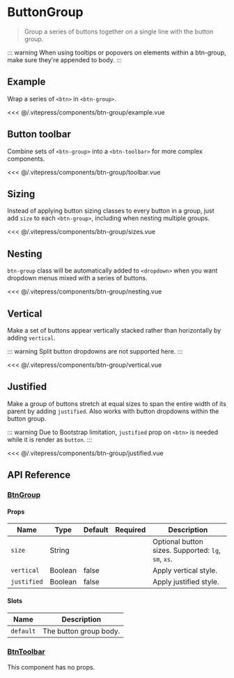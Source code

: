 # ButtonGroup

> Group a series of buttons together on a single line with the button group.

::: warning
When using tooltips or popovers on elements within a btn-group, make sure they're appended to body.
:::

## Example

Wrap a series of `<btn>` in `<btn-group>`.

<ClientOnly><btn-group-example/></ClientOnly>

<<< @/.vitepress/components/btn-group/example.vue

## Button toolbar

Combine sets of `<btn-group>` into a `<btn-toolbar>` for more complex components.

<ClientOnly><btn-group-toolbar/></ClientOnly>

<<< @/.vitepress/components/btn-group/toolbar.vue

## Sizing

Instead of applying button sizing classes to every button in a group, just add `size` to each `<btn-group>`, including when nesting multiple groups.

<ClientOnly><btn-group-sizes/></ClientOnly>

<<< @/.vitepress/components/btn-group/sizes.vue

## Nesting

`btn-group` class will be automatically added to `<dropdown>` when you want dropdown menus mixed with a series of buttons.

<ClientOnly><btn-group-nesting/></ClientOnly>

<<< @/.vitepress/components/btn-group/nesting.vue

## Vertical

Make a set of buttons appear vertically stacked rather than horizontally by adding `vertical`. 

::: warning
Split button dropdowns are not supported here.
:::

<ClientOnly><btn-group-vertical/></ClientOnly>

<<< @/.vitepress/components/btn-group/vertical.vue

## Justified

Make a group of buttons stretch at equal sizes to span the entire width of its parent by adding `justified`. Also works with button dropdowns within the button group.

::: warning
Due to Bootstrap limitation, `justified` prop on `<btn>` is needed while it is render as `button`.
:::

<ClientOnly><btn-group-justified/></ClientOnly>

<<< @/.vitepress/components/btn-group/justified.vue

## API Reference

### [BtnGroup](https://github.com/uiv-lib/uiv/blob/1.x/src/components/button/BtnGroup.js)

#### Props

| Name        | Type    | Default | Required | Description                                         |
|-------------|---------|---------|----------|-----------------------------------------------------|
| `size`      | String  |         |          | Optional button sizes. Supported: `lg`, `sm`, `xs`. |
| `vertical`  | Boolean | false   |          | Apply vertical style.                               |
| `justified` | Boolean | false   |          | Apply justified style.                              |

#### Slots

| Name      | Description            |
|-----------|------------------------|
| `default` | The button group body. |

### [BtnToolbar](https://github.com/uiv-lib/uiv/blob/1.x/src/components/button/BtnToolbar.js)

This component has no props.
